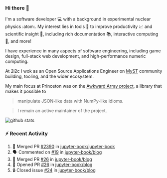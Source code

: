 ### Hi there 👋 

I'm a software developer 💻 with a background in experimental nuclear physics :atom:. My interest lies in tools :wrench: to improve productivity :chart_with_upwards_trend: and scientific insight :telescope:, including rich documentation 📚, interactive computing 🧮, and more! 

I have experience in many aspects of software engineering, including game design, full-stack web development, and high-performance numeric computing. 

At 2i2c I wok as an Open Source Applications Engineer on [MyST](https://github.com/jupyter-book/mystmd) community building, tooling, and the wider ecosystem. 

My main focus at Princeton was on the [Awkward Array project](awkward-array.org/), a library that makes it possible to 
> manipulate JSON-like data with NumPy-like idioms.

> I remain an active maintainer of the project. 

![github stats](https://github-readme-stats.vercel.app/api?username=agoose77&show_icons=true&hide_rank=true&hide_title=true&bg_color=30,e76445,904e95&text_color=efe3ec&icon_color=efe3ec)
<!--
**agoose77/agoose77** is a ✨ _special_ ✨ repository because its `README.md` (this file) appears on your GitHub profile.

Here are some ideas to get you started:

- 🔭 I’m currently working on ...
- 🌱 I’m currently learning ...
- 👯 I’m looking to collaborate on ...
- 🤔 I’m looking for help with ...
- 💬 Ask me about ...
- 📫 How to reach me: ...
- 😄 Pronouns: ...
- ⚡ Fun fact: ...
-->

### :zap: Recent Activity

<!--START_SECTION:activity-->
1. 🎉 Merged PR [#2390](https://github.com/jupyter-book/jupyter-book/pull/2390) in [jupyter-book/jupyter-book](https://github.com/jupyter-book/jupyter-book)
2. 🗣 Commented on [#19](https://github.com/jupyter-book/blog/issues/19#issuecomment-3074758364) in [jupyter-book/blog](https://github.com/jupyter-book/blog)
3. 🎉 Merged PR [#26](https://github.com/jupyter-book/blog/pull/26) in [jupyter-book/blog](https://github.com/jupyter-book/blog)
4. 💪 Opened PR [#26](https://github.com/jupyter-book/blog/pull/26) in [jupyter-book/blog](https://github.com/jupyter-book/blog)
5. 🔒 Closed issue [#24](https://github.com/jupyter-book/blog/issues/24) in [jupyter-book/blog](https://github.com/jupyter-book/blog)
<!--END_SECTION:activity-->
